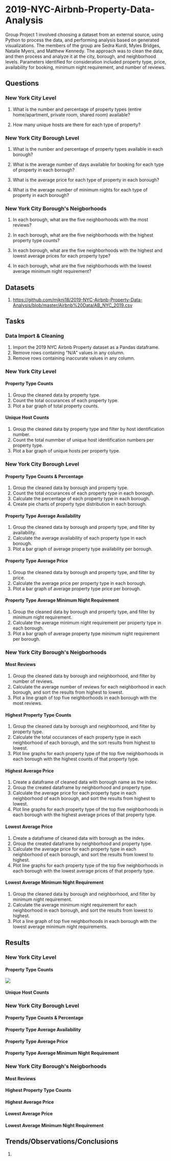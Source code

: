 # 2019-NYC-Airbnb-Property-Data-Analysis

Group Project 1 involved choosing a dataset from an external source, using Python to process the data, and performing analysis based on generated visualizations. The members of the group are Sedra Kurdi, Myles Bridges, Natalie Myers, and Matthew Kennedy. The approach was to clean the data, and then process and analyze it at the city, borough, and neighborhood levels. Parameters identified for consideration included property type, price, availability for booking, minimum night requirement, and number of reviews.





## Questions



### New York City Level



1. What is the number and percentage of property types (entire home/apartment, private room, shared room) available?

2. How many unique hosts are there for each type of property?



### New York City Borough Level



1. What is the number and percentage of property types available in each borough?

2. What is the average number of days available for booking for each type of property in each borough?

3. What is the average price for each type of property in each borough?

4. What is the average number of minimum nights for each type of property in each borough?



### New York City Borough's Neigborhoods



1. In each borough, what are the five neighborhoods with the most reviews?

2. In each borough, what are the five neighborhoods with the highest property type counts?

3. In each borough, what are the five neighborhoods with the highest and lowest average prices for each property type?

4. In each borough, what are the five neighborhoods with the lowest average minimum night requirement?



## Datasets



1. https://github.com/mjknj18/2019-NYC-Airbnb-Property-Data-Analysis/blob/master/Airbnb%20Data/AB_NYC_2019.csv



## Tasks



### Data Import & Cleaning

1. Import the 2019 NYC Airbnb Property dataset as a Pandas dataframe.
2. Remove rows containing "N/A" values in any column.
3. Remove rows containing inaccurate values in any column. 





### New York City Level

#### Property Type Counts

1. Group the cleaned data by property type.
2. Count the total occurances of each property type.
3. Plot a bar graph of total property counts.

#### Unique Host Counts
1. Group the cleaned data by property type and filter by host identification number.
2. Count the total nummber of unique host identification numbers per property type.
3. Plot a bar graph of unique hosts per property type.





### New York City Borough Level

#### Property Type Counts & Percentage

1. Group the cleaned data by borough and property type.
2. Count the total occurances of each property type in each borough.
3. Calculate the percentage of each property type in each borough.
4. Create pie charts of property type distribution in each borough.

#### Property Type Average Availability

1. Group the cleaned data by borough and property type, and filter by availability.
2. Calculate the average availability of each property type in each borough.
3. Plot a bar graph of average property type availability per borough.

#### Property Type Average Price

1. Group the cleaned data by borough and property type, and filter by price.
2. Calculate the average price per property type in each borough.
3. Plot a bar graph of average property type price per borough.

#### Property Type Average Minimum Night Requirement

1. Group the cleaned data by borough and property type, and filter by minimum night requirement.
2. Calculate the average minimum night requirement per property type in each borough.
3. Plot a bar graph of average property type minimum night requirement per borough.





### New York City Borough's Neigborhoods

#### Most Reviews

1. Group the cleaned data by borough and neighborhood, and filter by number of reviews.
2. Calculate the average number of reviews for each neighborhood in each borough, and sort the results from highest to lowest.
3. Plot a line graph of top five neighborhoods in each borough with the most reviews.

#### Highest Property Type Counts

1. Group the cleaned data by borough and neighborhood, and filter by property type.
2. Calculate the total occurances of each property type in each neighborhood of each borough, and the sort results from highest to lowest.
3. Plot line graphs for each property type of the top five neighborhoods in each borough with the highest counts of that property type.

#### Highest Average Price

1. Create a dataframe of cleaned data with borough name as the index.
2. Group the created dataframe by neighborhood and property type.
3. Calculate the average price for each property type in each neighborhood of each borough, and sort the results from highest to lowest.
4. Plot line graphs for each property type of the top five neighborhoods in each borough with the highest average prices of that property type.

#### Lowest Average Price

1. Create a dataframe of cleaned data with borough as the index.
2. Group the created dataframe by neighborhood and property type.
3. Calculate the average price for each property type in each neighborhood of each borough, and sort the results from lowest to highest.
4. Plot line graphs for each property type of the top five neighborhoods in each borough with the lowest average prices of that property type.

#### Lowest Average Minimum Night Requirement

1. Group the cleaned data by borough and neighborhood, and filter by minimum night requirement.
2. Calculate the average minimum night requirement for each neighborhood in each borough, and sort the results from lowest to highest.
3. Plot a line graph of top five neighborhoods in each borough with the lowest average minimum night requirements.





## Results




### New York City Level

#### Property Type Counts

<img src = https://github.com/mjknj18/2019-NYC-Airbnb-Property-Data-Analysis/blob/master/Images/NYC_Property_Type_Count.png>

#### Unique Host Counts







### New York City Borough Level

#### Property Type Counts & Percentage



#### Property Type Average Availability



#### Property Type Average Price



#### Property Type Average Minimum Night Requirement







### New York City Borough's Neigborhoods

#### Most Reviews



#### Highest Property Type Counts



#### Highest Average Price



#### Lowest Average Price



#### Lowest Average Minimum Night Requirement



## Trends/Observations/Conclusions

1. 